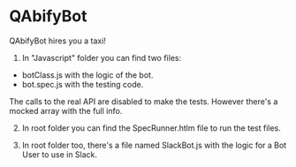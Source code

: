 # QAbifyBot
QAbifyBot hires you a taxi!

1) In "Javascript" folder you can find two files:
- botClass.js with the logic of the bot.
- bot.spec.js with the testing code.

The calls to the real API are disabled to make the tests.
However there's a mocked array with the full info.

2) In root folder you can find the SpecRunner.htlm file to run the test files.

3) In root folder too, there's a file named SlackBot.js with the logic for a Bot User to use in Slack.
